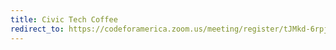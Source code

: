 ```yaml
---
title: Civic Tech Coffee
redirect_to: https://codeforamerica.zoom.us/meeting/register/tJMkd-6rpjgjGtReRbuwIYjMUQhjmUvufhe8
---
```

